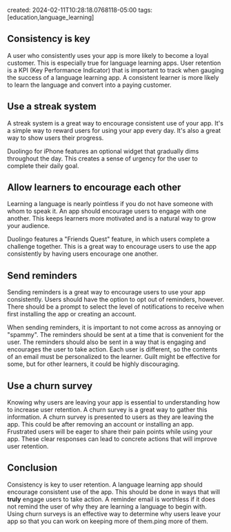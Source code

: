 created: 2024-02-11T10:28:18.0768118-05:00
tags: [education,language_learning]

## Consistency is key
A user who consistently uses your app is more likely to become a loyal customer. This is especially true for language learning apps. User retention is a KPI (Key Performance Indicator) that is important to track when gauging the success of a language learning app.
 A consistent learner is more likely to learn the language and convert into a paying customer.

## Use a streak system
A streak system is a great way to encourage consistent use of your app. It's a simple way to reward users for using your app every day. It's also a great way to show users their progress.

Duolingo for iPhone features an optional widget that gradually dims throughout the day. This creates a sense of urgency for the user to complete their daily goal.

## Allow learners to encourage each other
Learning a language is nearly pointless if you do not have someone with whom to speak it. An app should encourage users to engage with one another. This keeps learners more motivated and is a natural way to grow your audience.

Duolingo features a "Friends Quest" feature, in which users complete a challenge together. This is a great way to encourage users to use the app consistently by having users encourage one another.

## Send reminders
Sending reminders is a great way to encourage users to use your app consistently. Users should have the option to opt out of reminders, however. There should be a prompt to select the level of notifications to receive when first installing the app or creating an account.

When sending reminders, it is important to not come across as annoying or "spammy". The reminders should be sent at a time that is convenient for the user. The reminders should also be sent in a way that is engaging and encourages the user to take action. Each user is different, so the contents of an email must be personalized to the learner. Guilt might be effective for some, but for other learners, it could be highly discouraging.

## Use a churn survey
Knowing why users are leaving your app is essential to understanding how to increase user retention. A churn survey is a great way to gather this information. A churn survey is presented to users as they are leaving the app. This could be after removing an account or installing an app. Frustrated users will be eager to share their pain points while using your app. These clear responses can lead to concrete actions that will improve user retention.

## Conclusion
Consistency is key to user retention. A language learning app should encourage consistent use of the app. This should be done in ways that will **truly** engage users to take action. A reminder email is worthless if it does not remind the user of why they are learning a language to begin with. Using churn surveys is an effective way to determine why users leave your app so that you can work on keeping more of them.ping more of them.
